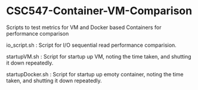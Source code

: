 # CSC547-Container-VM-Comparison
Scripts to test metrics for VM and Docker based Containers for performance comparison

io_script.sh : Script for I/O sequential read performance comparision.

startupVM.sh : Script for startup up VM, noting the time taken, and shutting it down repeatedly.

startupDocker.sh : Script for startup up emoty container, noting the time taken, and shutting it down repeatedly.


